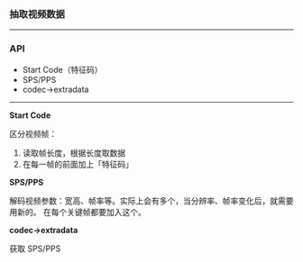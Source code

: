 ### 抽取视频数据

---

### API
 
- Start Code（特征码）
- SPS/PPS
- codec->extradata
---

**Start Code** 

区分视频帧：
1. 读取帧长度，根据长度取数据
2. 在每一帧的前面加上「特征码」

**SPS/PPS**

解码视频参数：宽高、帧率等。实际上会有多个，当分辨率、帧率变化后，就需要用新的。
在每个关键帧都要加入这个。
 
**codec->extradata**

获取 SPS/PPS